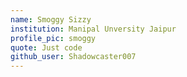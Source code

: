 ```yaml
---
name: Smoggy Sizzy
institution: Manipal Unversity Jaipur
profile_pic: smoggy
quote: Just code 
github_user: Shadowcaster007
---
```

